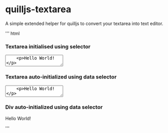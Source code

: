 # quilljs-textarea
A simple extended helper for quilljs to convert your textarea into text editor.

''' html
<!-- Include Quill stylesheet -->
<link href="https://cdn.quilljs.com/1.0.0/quill.snow.css" rel="stylesheet">

<h3>Textarea initialised using selector</h3>
<!-- Create the editor textarea -->
<textarea class="quilljs-textarea" placeholder="Please enter text">
    <p>Hello World!</p>
</textarea>

<h3>Textarea auto-initialized using data selector</h3>
<!-- Auto Initialize quilljs using data attribute -->
<textarea data-quilljs placeholder="Please enter text">
    <p>Hello World!</p>
</textarea>

<h3>Div auto-initialized using data selector</h3>
<!-- Auto Initialize quilljs using data attribute -->
<div data-quilljs>
    <p>Hello World!</p>
</div>

<!-- Include the Quill library -->
<script src="https://cdn.quilljs.com/1.0.0/quill.js"></script>
<script src="../quill-textarea.js"></script>

<!-- Initialize Quill editor -->
<script>
(function() {
    quilljs_textarea('.quilljs-textarea', {
    modules: { toolbar: [
        ['bold', 'italic', 'underline'],        // toggled buttons
        [{ 'list': 'ordered'}, { 'list': 'bullet' }],
        [{ 'header': [1, 2, 3, 4, 5, 6, false] }],
        [{ 'color': [] }, { 'background': [] }],          // dropdown with defaults from theme
        [{ 'align': [] }],
    ]}, 
    theme: 'snow',
    });
})();
</script>
'''
